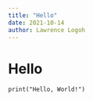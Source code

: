 ```yaml
---
title: "Hello"
date: 2021-10-14
author: Lawrence Logoh
---
```


# Hello
```
print("Hello, World!")
```
